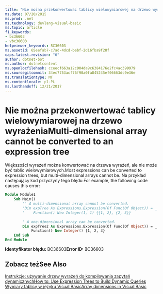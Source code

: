 ```yaml
---
title: "Nie można przekonwertować tablicy wielowymiarowej na drzewo wyrażenia"
ms.date: 07/20/2015
ms.prod: .net
ms.technology: devlang-visual-basic
ms.topic: article
f1_keywords:
- bc36603
- vbc36603
helpviewer_keywords: BC36603
ms.assetid: 65eefab7-c7ad-4dcd-bebf-2d16fba9f28f
caps.latest.revision: "6"
author: dotnet-bot
ms.author: dotnetcontent
ms.openlocfilehash: cceecf663a12c904da9c6384176e2fc4ac399979
ms.sourcegitcommit: 34ec7753acf76f90a0fa845235ef06663dc9e36e
ms.translationtype: MT
ms.contentlocale: pl-PL
ms.lasthandoff: 12/21/2017
---
```

# <a name="multi-dimensional-array-cannot-be-converted-to-an-expression-tree"></a><span data-ttu-id="b64f9-102">Nie można przekonwertować tablicy wielowymiarowej na drzewo wyrażenia</span><span class="sxs-lookup"><span data-stu-id="b64f9-102">Multi-dimensional array cannot be converted to an expression tree</span></span>
<span data-ttu-id="b64f9-103">Większości wyrażeń można konwertować na drzewa wyrażeń, ale nie może być tablic wielowymiarowych.</span><span class="sxs-lookup"><span data-stu-id="b64f9-103">Most expressions can be converted to expression trees, but multi-dimensional arrays cannot be.</span></span> <span data-ttu-id="b64f9-104">Na przykład następujący kod przyczyny tego błędu:</span><span class="sxs-lookup"><span data-stu-id="b64f9-104">For example, the following code causes this error:</span></span>  
  
```vb  
Module Module1  
    Sub Main()  
        '' A multi-dimensional array cannot be converted.  
        'Dim expTree As Expressions.Expression(Of Func(Of Object)) = _  
        '    Function() New Integer(1, 1) {{1, 2}, {2, 3}}  
  
        ' A one-dimensional array can be converted.  
        Dim expTree2 As Expressions.Expression(Of Func(Of Object)) = _  
            Function() New Integer() {1, 2, 3}  
    End Sub  
End Module  
```  
  
 <span data-ttu-id="b64f9-105">**Identyfikator błędu:** BC36603</span><span class="sxs-lookup"><span data-stu-id="b64f9-105">**Error ID:** BC36603</span></span>  
  
## <a name="see-also"></a><span data-ttu-id="b64f9-106">Zobacz też</span><span class="sxs-lookup"><span data-stu-id="b64f9-106">See Also</span></span>  
   
 [<span data-ttu-id="b64f9-107">Instrukcje: używanie drzew wyrażeń do kompilowania zapytań dynamicznych</span><span class="sxs-lookup"><span data-stu-id="b64f9-107">How to: Use Expression Trees to Build Dynamic Queries</span></span>](http://msdn.microsoft.com/library/1e37e0cc-eef3-48bb-8b69-3adabf322735)  
 [<span data-ttu-id="b64f9-108">Wymiary tablicy w języku Visual Basic</span><span class="sxs-lookup"><span data-stu-id="b64f9-108">Array dimensions in Visual Basic</span></span>](~/docs/visual-basic/programming-guide/language-features/arrays/array-dimensions.md)
